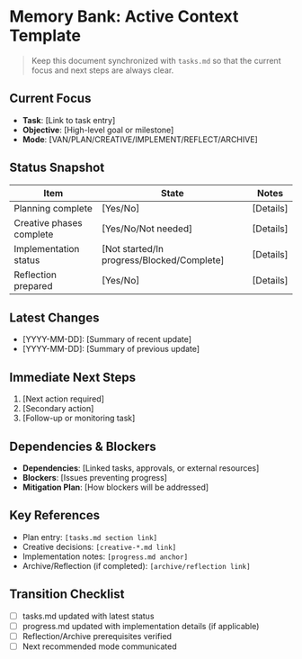 # Memory Bank: Active Context Template

> Keep this document synchronized with `tasks.md` so that the current focus and next steps are always clear.

## Current Focus
- **Task**: [Link to task entry]
- **Objective**: [High-level goal or milestone]
- **Mode**: [VAN/PLAN/CREATIVE/IMPLEMENT/REFLECT/ARCHIVE]

## Status Snapshot
| Item | State | Notes |
| --- | --- | --- |
| Planning complete | [Yes/No] | [Details] |
| Creative phases complete | [Yes/No/Not needed] | [Details] |
| Implementation status | [Not started/In progress/Blocked/Complete] | [Details] |
| Reflection prepared | [Yes/No] | [Details] |

## Latest Changes
- [YYYY-MM-DD]: [Summary of recent update]
- [YYYY-MM-DD]: [Summary of previous update]

## Immediate Next Steps
1. [Next action required]
2. [Secondary action]
3. [Follow-up or monitoring task]

## Dependencies & Blockers
- **Dependencies**: [Linked tasks, approvals, or external resources]
- **Blockers**: [Issues preventing progress]
- **Mitigation Plan**: [How blockers will be addressed]

## Key References
- Plan entry: `[tasks.md section link]`
- Creative decisions: `[creative-*.md link]`
- Implementation notes: `[progress.md anchor]`
- Archive/Reflection (if completed): `[archive/reflection link]`

## Transition Checklist
- [ ] tasks.md updated with latest status
- [ ] progress.md updated with implementation details (if applicable)
- [ ] Reflection/Archive prerequisites verified
- [ ] Next recommended mode communicated
